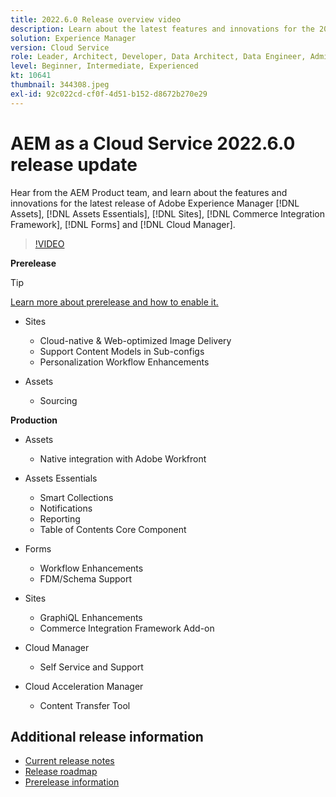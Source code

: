 ```yaml
---
title: 2022.6.0 Release overview video
description: Learn about the latest features and innovations for the 2022-6-0 release for Adobe Experience Manager [!DNL Assets Essentials], [!DNL Sites], [!DNL Screens], [!DNL Forms] and [!DNL Cloud Foundation].
solution: Experience Manager
version: Cloud Service
role: Leader, Architect, Developer, Data Architect, Data Engineer, Admin, User
level: Beginner, Intermediate, Experienced
kt: 10641
thumbnail: 344308.jpeg
exl-id: 92c022cd-cf0f-4d51-b152-d8672b270e29
---
```

# AEM as a Cloud Service 2022.6.0 release update 

Hear from the AEM Product team, and learn about the features and innovations for the latest release of Adobe Experience Manager [!DNL Assets], [!DNL Assets Essentials], [!DNL Sites], [!DNL Commerce Integration Framework], [!DNL Forms] and [!DNL Cloud Manager].

>[!VIDEO](https://video.tv.adobe.com/v/344308/?quality=12&learn=on)

**Prerelease**

>[!TIP]
>
>[Learn more about prerelease and how to enable it.](https://experienceleague.adobe.com/docs/experience-manager-cloud-service/content/release-notes/prerelease.html)

* Sites
  * Cloud-native & Web-optimized Image Delivery
  * Support Content Models in Sub-configs
  * Personalization Workflow Enhancements

* Assets
  * Sourcing

**Production**

* Assets
  * Native integration with Adobe Workfront

* Assets Essentials
  * Smart Collections
  * Notifications
  * Reporting
  * Table of Contents Core Component

* Forms
  * Workflow Enhancements
  * FDM/Schema Support

* Sites
  * GraphiQL Enhancements
  * Commerce Integration Framework Add-on

* Cloud Manager
  * Self Service and Support

* Cloud Acceleration Manager
  * Content Transfer Tool

<!-- Have questions about the release?  Discuss the release in [Experience League Communities](https://adobe.ly/3NDPR8Y). -->

## Additional release information

* [Current release notes](https://experienceleague.adobe.com/docs/experience-manager-cloud-service/content/release-notes/home.html)
* [Release roadmap](https://experienceleague.adobe.com/docs/experience-manager-release-information/aem-release-updates/update-releases-roadmap.html)
* [Prerelease information](https://experienceleague.adobe.com/docs/experience-manager-cloud-service/content/release-notes/prerelease.html)
